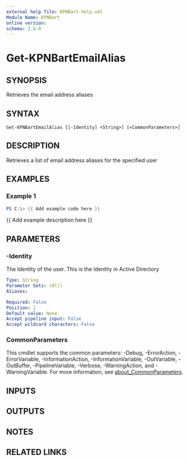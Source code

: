 ```yaml
---
external help file: KPNBart-help.xml
Module Name: KPNBart
online version:
schema: 2.0.0
---
```


# Get-KPNBartEmailAlias

## SYNOPSIS
Retrieves the email address aliases

## SYNTAX

```
Get-KPNBartEmailAlias [[-Identity] <String>] [<CommonParameters>]
```

## DESCRIPTION
Retrieves a list of email address aliases for the specified user

## EXAMPLES

### Example 1
```powershell
PS C:\> {{ Add example code here }}
```

{{ Add example description here }}

## PARAMETERS

### -Identity
The Identity of the user.
This is the Identity in Active Directory

```yaml
Type: String
Parameter Sets: (All)
Aliases:

Required: False
Position: 1
Default value: None
Accept pipeline input: False
Accept wildcard characters: False
```

### CommonParameters
This cmdlet supports the common parameters: -Debug, -ErrorAction, -ErrorVariable, -InformationAction, -InformationVariable, -OutVariable, -OutBuffer, -PipelineVariable, -Verbose, -WarningAction, and -WarningVariable. For more information, see [about_CommonParameters](http://go.microsoft.com/fwlink/?LinkID=113216).

## INPUTS

## OUTPUTS

## NOTES

## RELATED LINKS
